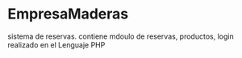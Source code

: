 # EmpresaMaderas
sistema de reservas. contiene mdoulo de reservas, productos, login realizado en el Lenguaje PHP
